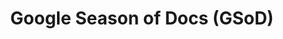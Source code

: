 ---
lang: en
layout: doc
permalink: /gsod/
redirect_to: https://qubes-doc-rst.readthedocs.io/en/latest/developer/general/gsod.html
ref: 242
title: Google Season of Docs (GSoD)
---